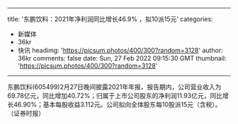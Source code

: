 
---
title: '东鹏饮料：2021年净利润同比增长46.9% ，拟10派15元'
categories: 
 - 新媒体
 - 36kr
 - 快讯
headimg: 'https://picsum.photos/400/300?random=3128'
author: 36kr
comments: false
date: Sun, 27 Feb 2022 09:15:30 GMT
thumbnail: 'https://picsum.photos/400/300?random=3128'
---

<div>   
东鹏饮料(605499)2月27日晚间披露2021年年报，报告期内，公司营业收入为69.78亿元，同比增加40.72%；归属于上市公司股东的净利润11.93亿元，同比增长46.90%；基本每股收益3.112元。公司拟向全体股东每10股派15元（含税）。（证券时报）  
</div>
            